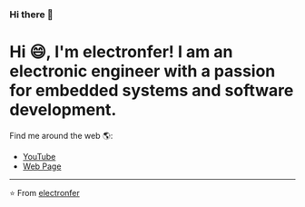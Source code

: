 ### Hi there 👋

# Hi 😄, I'm electronfer! I am an electronic engineer with a passion for embedded systems and software development.

Find me around the web 🌎:
- <a href="https://www.youtube.com/c/electronfer">YouTube</a>
- <a href="https://electronfer.wixsite.com/electronica">Web Page</a>


---
⭐️ From [electronfer](https://github.com/electronfer/)

